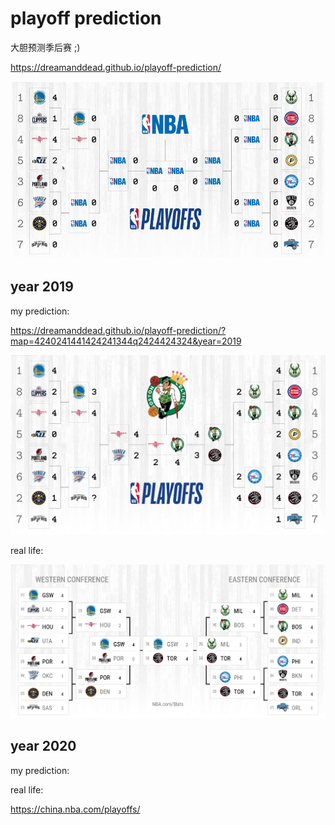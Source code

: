 # playoff prediction

大胆预测季后赛 ;)

https://dreamanddead.github.io/playoff-prediction/

![](./demo.gif)

## year 2019

my prediction:

https://dreamanddead.github.io/playoff-prediction/?map=4240241441424241344q2424424324&year=2019

![](./prediction-2019.png)

real life: 

![](./playoff-2019.jpg)

## year 2020

my prediction:


real life:

https://china.nba.com/playoffs/
